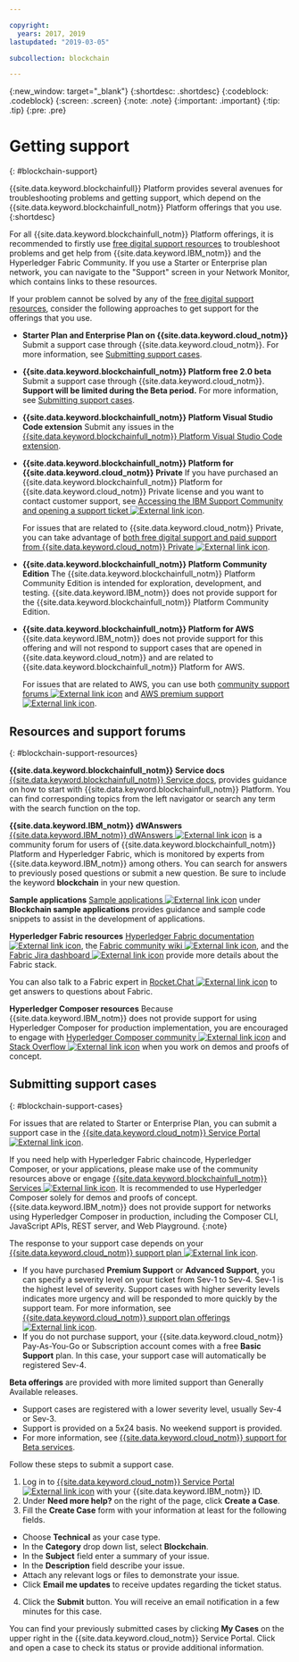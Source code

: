 ```yaml
---

copyright:
  years: 2017, 2019
lastupdated: "2019-03-05"

subcollection: blockchain

---
```


{:new_window: target="_blank"}
{:shortdesc: .shortdesc}
{:codeblock: .codeblock}
{:screen: .screen}
{:note: .note}
{:important: .important}
{:tip: .tip}
{:pre: .pre}

# Getting support
{: #blockchain-support}

{{site.data.keyword.blockchainfull}} Platform provides several avenues for troubleshooting problems and getting support, which depend on the {{site.data.keyword.blockchainfull_notm}} Platform offerings that you use.
{:shortdesc}

For all {{site.data.keyword.blockchainfull_notm}} Platform offerings, it is recommended to firstly use [free digital support resources](/docs/services/blockchain/ibmblockchain_support.html#blockchain-support-resources) to troubleshoot problems and get help from {{site.data.keyword.IBM_notm}} and the Hyperledger Fabric Community. If you use a Starter or Enterprise plan network, you can navigate to the "Support" screen in your Network Monitor, which contains links to these resources.

If your problem cannot be solved by any of the [free digital support resources](/docs/services/blockchain/ibmblockchain_support.html#blockchain-support-resources), consider the following approaches to get support for the offerings that you use.
- **Starter Plan and Enterprise Plan on {{site.data.keyword.cloud_notm}}**
  Submit a support case through {{site.data.keyword.cloud_notm}}. For more information, see [Submitting support cases](/docs/services/blockchain/ibmblockchain_support.html#blockchain-support-cases).

- **{{site.data.keyword.blockchainfull_notm}} Platform free 2.0 beta**
  Submit a support case through {{site.data.keyword.cloud_notm}}. **Support will be limited during the Beta period.** For more information, see [Submitting support cases](/docs/services/blockchain/ibmblockchain_support.html#blockchain-support-cases).

- **{{site.data.keyword.blockchainfull_notm}} Platform Visual Studio Code extension**
    Submit any issues in the [{{site.data.keyword.blockchainfull_notm}} Platform Visual Studio Code extension](https://github.com/IBM-Blockchain/blockchain-vscode-extension/issues "{{site.data.keyword.blockchainfull_notm}} Platform Visual Studio Code extension").

- **{{site.data.keyword.blockchainfull_notm}} Platform for {{site.data.keyword.cloud_notm}} Private**
  If you have purchased an {{site.data.keyword.blockchainfull_notm}} Platform for {{site.data.keyword.cloud_notm}} Private license and you want to contact customer support, see [Accessing the IBM Support Community and opening a support ticket ![External link icon](images/external_link.svg "External link icon")](http://www.ibm.com/support/docview.wss?uid=ibm10740041 "{{site.data.keyword.blockchainfull_notm}} Platform for {{site.data.keyword.cloud_notm}} Private Support").

  For issues that are related to {{site.data.keyword.cloud_notm}} Private, you can take advantage of [both free digital support and paid support from {{site.data.keyword.cloud_notm}} Private ![External link icon](images/external_link.svg "External link icon")](https://www.ibm.com/developerworks/community/blogs/fe25b4ef-ea6a-4d86-a629-6f87ccf4649e/entry/Learn_more_about_IBM_Cloud_Private_Support?lang=en_us "IBM Cloud Private Support").

- **{{site.data.keyword.blockchainfull_notm}} Platform Community Edition**
  The {{site.data.keyword.blockchainfull_notm}} Platform Community Edition is intended for exploration, development, and testing. {{site.data.keyword.IBM_notm}} does not provide support for the {{site.data.keyword.blockchainfull_notm}} Platform Community Edition.

- **{{site.data.keyword.blockchainfull_notm}} Platform for AWS**
  {{site.data.keyword.IBM_notm}} does not provide support for this offering and will not respond to support cases that are opened in {{site.data.keyword.cloud_notm}} and are related to {{site.data.keyword.blockchainfull_notm}} Platform for AWS.

  For issues that are related to AWS, you can use both [community support forums ![External link icon](images/external_link.svg "External link icon")](https://forums.aws.amazon.com/index.jspa "AWS community support forums") and [AWS premium support ![External link icon](images/external_link.svg "External link icon")](https://aws.amazon.com/premiumsupport/ "AWS premium support").

## Resources and support forums
{: #blockchain-support-resources}

**{{site.data.keyword.blockchainfull_notm}} Service docs**
  [{{site.data.keyword.blockchainfull_notm}} Service docs](/docs/services/blockchain/index.html#get-started-ibp), provides guidance on how to start with {{site.data.keyword.blockchainfull_notm}} Platform. You can find corresponding topics from the left navigator or search any term with the search function on the top.

**{{site.data.keyword.IBM_notm}} dWAnswers**
  [{{site.data.keyword.IBM_notm}} dWAnswers ![External link icon](images/external_link.svg "External link icon")](https://developer.ibm.com/answers/smartspace/blockchain/ "Questions and answers in the Blockchain space") is a community forum for users of {{site.data.keyword.blockchainfull_notm}} Platform and Hyperledger Fabric, which is monitored by experts from {{site.data.keyword.IBM_notm}} among others. You can search for answers to previously posed questions or submit a new question. Be sure to include the keyword **blockchain** in your new question.

**Sample applications**
  [Sample applications ![External link icon](images/external_link.svg "External link icon")](https://github.com/ibm-blockchain "IBM Blockchain sample applications") under **Blockchain sample applications** provides guidance and sample code snippets to assist in the development of applications.

**Hyperledger Fabric resources**
  [Hyperledger Fabric documentation ![External link icon](images/external_link.svg "External link icon")](https://hyperledger-fabric.readthedocs.io/en/latest/ "Hyperledger Fabric"), the [Fabric community wiki ![External link icon](images/external_link.svg "External link icon")](https://wiki.hyperledger.org/projects/fabric "Fabric community wiki"), and the [Fabric Jira dashboard ![External link icon](images/external_link.svg "External link icon")](https://jira.hyperledger.org/secure/Dashboard.jspa?selectPageId=10104 "Fabric Jira dashboard") provide more details about the Fabric stack.

  You can also talk to a Fabric expert in [Rocket.Chat ![External link icon](images/external_link.svg "External link icon")](https://chat.hyperledger.org/channel/fabric "Fabric Rocket.Chat channel") to get answers to questions about Fabric.

**Hyperledger Composer resources**
  Because {{site.data.keyword.IBM_notm}} does not provide support for using Hyperledger Composer for production implementation, you are encouraged to engage with [Hyperledger Composer community ![External link icon](images/external_link.svg "External link icon")](https://chat.hyperledger.org/channel/composer "Hyperledger Composer community") and [Stack Overflow ![External link icon](images/external_link.svg "External link icon")](https://stackoverflow.com/questions/tagged/hyperledger-composer "Stack Overflow questions tagged [hyperleder-composer]") when you work on demos and proofs of concept.

## Submitting support cases
{: #blockchain-support-cases}

For issues that are related to Starter or Enterprise Plan, you can submit a support case in the [{{site.data.keyword.cloud_notm}} Service Portal ![External link icon](images/external_link.svg "External link icon")](https://ibm.biz/ibmcloudsupport "IBM Cloud Service Portal").

If you need help with Hyperledger Fabric chaincode, Hyperledger Composer, or your applications, please make use of the community resources above or engage [{{site.data.keyword.blockchainfull_notm}} Services ![External link icon](images/external_link.svg "External link icon")](https://www.ibm.com/blockchain/services "Turn your blockchain strategy into business outcomes with {{site.data.keyword.blockchainfull_notm}} Services"). It is recommended to use Hyperledger Composer solely for demos and proofs of concept. {{site.data.keyword.IBM_notm}} does not provide support for networks using Hyperledger Composer in production, including the Composer CLI, JavaScript APIs, REST server, and Web Playground.
{:note}

The response to your support case depends on your [{{site.data.keyword.cloud_notm}} support plan ![External link icon](images/external_link.svg "External link icon")](https://cloud.ibm.com/docs/get-support/index.html#support-plans "Support Plans").

- If you have purchased **Premium Support** or **Advanced Support**, you can specify a severity level on your ticket from Sev-1 to Sev-4. Sev-1 is the highest level of severity. Support cases with higher severity levels indicates more urgency and will be responded to more quickly by the support team. For more information, see [{{site.data.keyword.cloud_notm}} support plan offerings ![External link icon](images/external_link.svg "External link icon")](https://cloud.ibm.com/docs/get-support/index.html#support-plans "Support Plans").  
- If you do not purchase support, your {{site.data.keyword.cloud_notm}} Pay-As-You-Go or Subscription account comes with a free **Basic Support** plan. In this case, your support case will automatically be registered Sev-4.

**Beta offerings** are provided with more limited support than Generally Available releases.
- Support cases are registered with a lower severity level, usually Sev-4 or Sev-3.
- Support is provided on a 5x24 basis. No weekend support is provided.
- For more information, see [{{site.data.keyword.cloud_notm}} support for Beta services](https://cloud.ibm.com/docs/get-support/servicessupport.html#support-different-services "{{site.data.keyword.IBM_notm}} Beta service").

Follow these steps to submit a support case.

1. Log in to [{{site.data.keyword.cloud_notm}} Service Portal ![External link icon](images/external_link.svg "External link icon")](https://ibm.biz/ibmcloudsupport "IBM Cloud Service Portal") with your {{site.data.keyword.IBM_notm}} ID.
2. Under **Need more help?** on the right of the page, click **Create a Case**.
3. Fill the **Create Case** form with your information at least for the following fields.
  - Choose **Technical** as your case type.
  - In the **Category** drop down list, select **Blockchain**.
  - In the **Subject** field enter a summary of your issue.
  - In the **Description** field describe your issue.
  - Attach any relevant logs or files to demonstrate your issue.
  - Click **Email me updates** to receive updates regarding the ticket status.
4. Click the **Submit** button.  You will receive an email notification in a few minutes for this case.

You can find your previously submitted cases by clicking **My Cases** on the upper right in the {{site.data.keyword.cloud_notm}} Service Portal. Click and open a case to check its status or provide additional information.
